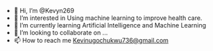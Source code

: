 - 👋 Hi, I’m @Kevyn269
- 👀 I’m interested in Using machine learning to improve health care.
- 🌱 I’m currently learning Artificial Intelligence and Machine Learning
- 💞️ I’m looking to collaborate on ...
- 📫 How to reach me Kevinugochukwu736@gmail.com

<!---
Kevyn269/Kevyn269 is a ✨ special ✨ repository because its `README.md` (this file) appears on your GitHub profile.
You can click the Preview link to take a look at your changes.
--->

